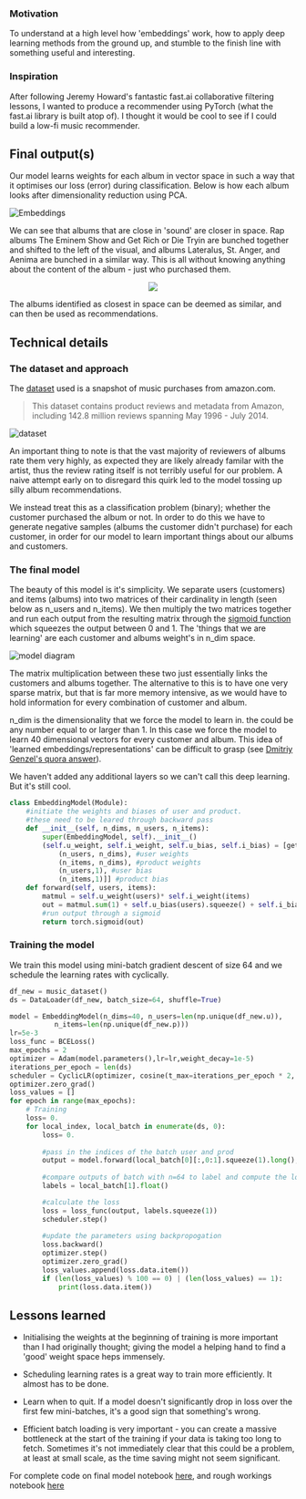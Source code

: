 ### Motivation

To understand at a high level how 'embeddings' work, how to apply deep learning methods from the ground up, and stumble to the finish line with something useful and interesting.

### Inspiration

After following Jeremy Howard's fantastic fast.ai collaborative filtering lessons, I wanted to produce a recommender using PyTorch (what the fast.ai library is built atop of). I thought it would be cool to see if I could build a low-fi music recommender.

## Final output(s)
Our model learns weights for each album in vector space in such a way that it optimises our loss (error) during classification. Below is how each album looks after dimensionality reduction using PCA.

![Embeddings](https://i.imgur.com/ugxb7Yt.jpg)


We can see that albums that are close in 'sound' are closer in space. Rap albums The Eminem Show and Get Rich or Die Tryin are bunched together and shifted to the left of the visual, and albums Lateralus, St. Anger, and Aenima are bunched in a similar way. This is all without knowing anything about the content of the album - just who purchased them.


<p align="center"><img src="https://i.imgur.com/XPDxbMJ.png" /></p>

The albums identified as closest in space can be deemed as similar, and can then be used as recommendations.

## Technical details

### The dataset and approach

The [dataset](http://jmcauley.ucsd.edu/data/amazon/) used is a snapshot of music purchases from amazon.com.  
 
 
> This dataset contains product reviews and metadata from Amazon, including 142.8 million reviews spanning May 1996 - July 2014.
  

![dataset](https://i.imgur.com/QUiSDzg.png)

  
An important thing to note is that the vast majority of reviewers of albums rate them very highly, as expected they are likely already familar with the artist, thus the review rating itself is not terribly useful for our problem. A naive attempt early on to disregard this quirk led to the model tossing up silly album recommendations.
  
We instead treat this as a classification problem (binary); whether the customer purchased the album or not. In order to do this we have to generate negative samples (albums the customer didn't purchase) for each customer, in order for our model to learn important things about our albums and customers.

### The final model

The beauty of this model is it's simplicity. We separate users (customers) and items (albums) into two matrices of their cardinality in length (seen below as n_users and n_items). We then multiply the two matrices together and run each output from the resulting matrix through the [sigmoid function](https://en.wikipedia.org/wiki/Sigmoid_function) which squeezes the output between 0 and 1.
The 'things that we are learning' are each customer and albums weight's in n_dim space.
 
 ![model diagram](https://i.imgur.com/6CQ6P4c.png) 
 
The matrix multiplication between these two just essentially links the customers and albums together. The alternative to this is to have one very sparse matrix, but that is far more memory intensive, as we would have to hold information for every combination of customer and album.  
 
n_dim is the dimensionality that we force the model to learn in. the could be any number equal to or larger than 1. In this case we force the model to learn 40 dimensional vectors for every customer and album. This idea of 'learned embeddings/representations' can be difficult to grasp (see [Dmitriy Genzel's quora answer](https://www.quora.com/What-is-the-difference-between-an-embedding-and-the-hidden-layer-of-an-autoencoder)).
  
We haven't added any additional layers so we can't call this deep learning. But it's still cool.
  
  

```Python
class EmbeddingModel(Module):
    #initiate the weights and biases of user and product.
    #these need to be leared through backward pass
    def __init__(self, n_dims, n_users, n_items):
        super(EmbeddingModel, self).__init__()
        (self.u_weight, self.i_weight, self.u_bias, self.i_bias) = [get_embs(*o) for o in [
            (n_users, n_dims), #user weights
            (n_items, n_dims), #product weights
            (n_users,1), #user bias
            (n_items,1)]] #product bias
    def forward(self, users, items):
        matmul = self.u_weight(users)* self.i_weight(items)
        out = matmul.sum(1) + self.u_bias(users).squeeze() + self.i_bias(items).squeeze()
        #run output through a sigmoid
        return torch.sigmoid(out)
```
### Training the model

We train this model using mini-batch gradient descent of size 64 and we schedule the learning rates with cyclically.


```Python
df_new = music_dataset()
ds = DataLoader(df_new, batch_size=64, shuffle=True)

model = EmbeddingModel(n_dims=40, n_users=len(np.unique(df_new.u)),
           n_items=len(np.unique(df_new.p)))
lr=5e-3
loss_func = BCELoss()
max_epochs = 2
optimizer = Adam(model.parameters(),lr=lr,weight_decay=1e-5)
iterations_per_epoch = len(ds)
scheduler = CyclicLR(optimizer, cosine(t_max=iterations_per_epoch * 2, eta_min=lr/10))
optimizer.zero_grad()
loss_values = []
for epoch in range(max_epochs):
    # Training
    loss= 0.
    for local_index, local_batch in enumerate(ds, 0):
        loss= 0.
        
        #pass in the indices of the batch user and prod 
        output = model.forward(local_batch[0][:,0:1].squeeze(1).long(), local_batch[0][:,1:2].squeeze(1).long())
        
        #compare outputs of batch with n=64 to label and compute the loss
        labels = local_batch[1].float()

        #calculate the loss
        loss = loss_func(output, labels.squeeze(1))
        scheduler.step()
        
        #update the parameters using backpropogation
        loss.backward()
        optimizer.step()
        optimizer.zero_grad()
        loss_values.append(loss.data.item())
        if (len(loss_values) % 100 == 0) | (len(loss_values) == 1):
            print(loss.data.item())  
```

## Lessons learned

- Initialising the weights at the beginning of training is more important than I had originally thought; giving the model a helping hand to find a 'good' weight space heps immensely. 

- Scheduling learning rates is a great way to train more efficiently. It almost has to be done.

- Learn when to quit. If a model doesn't significantly drop in loss over the first few mini-batches, it's a good sign that something's wrong.

- Efficient batch loading is very important - you can create a massive bottleneck at the start of the training if your data is taking too long to fetch. Sometimes it's not immediately clear that this could be a problem, at least at small scale, as the time saving might not seem significant.

For complete code on final model notebook [here](https://github.com/damiah/damiah.github.io/blob/master/amazon-music-reviews/final-model.ipynb), and rough workings notebook [here](https://github.com/damiah/damiah.github.io/blob/master/amazon-music-reviews/recommender-pytorch.ipynb)

